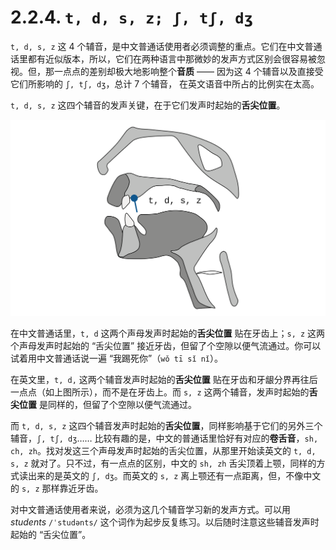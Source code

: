# 2.2.4. `t, d, s, z; ʃ, tʃ, dʒ`

`t, d, s, z` 这 4 个辅音，是中文普通话使用者必须调整的重点。它们在中文普通话里都有近似版本，所以，它们在两种语言中那微妙的发声方式区别会很容易被忽视。但，那一点点的差别却极大地影响整个**音质** —— 因为这 4 个辅音以及直接受它们所影响的 `ʃ, tʃ, dʒ`，总计 7 个辅音， 在英文语音中所占的比例实在太高。

`t, d, s, z` 这四个辅音的发声关键，在于它们发声时起始的**舌尖位置**。

![](/images/speech-tract-tdsz.svg)

在中文普通话里，`t, d` 这两个声母发声时起始的**舌尖位置** 贴在牙齿上；`s, z` 这两个声母发声时起始的 “舌尖位置” 接近牙齿，但留了个空隙以便气流通过。你可以试着用中文普通话说一遍 “我踢死你”（`wǒ tī sǐ nǐ`<span class="speak-word-inline" data-audio-uk="/audios/我踢死你-zh-cn-male.mp3"></span>）。

在英文里，`t, d,` 这两个辅音发声时起始的**舌尖位置** 贴在牙齿和牙龈分界再往后一点点（如上图所示），而不是在牙齿上。而 `s, z` 这两个辅音，发声时起始的**舌尖位置** 是同样的，但留了个空隙以便气流通过。

而 `t, d, s, z` 这四个辅音发声时起始的**舌尖位置**，同样影响基于它们的另外三个辅音，`ʃ, tʃ, dʒ`…… 比较有趣的是，中文的普通话里恰好有对应的**卷舌音**，`sh, ch, zh`。找对发这三个声母发声时起始的舌尖位置，从那里开始读英文的 `t, d, s, z` 就对了。只不过，有一点点的区别，中文的 `sh, zh` 舌尖顶着上颚，同样的方式读出来的是英文的 `ʃ, dʒ`。而英文的 `s, z` 离上颚还有一点距离，但，不像中文的 `s, z` 那样靠近牙齿。

对中文普通话使用者来说，必须为这几个辅音学习新的发声方式。可以用 *students* `/ˈstudənts/` <span class="speak-word-inline" data-audio-uk="/audios/students-uk.mp3"></span><span class="speak-word-inline" data-audio-us="/audios/students-us.mp3"></span> 这个词作为起步反复练习。以后随时注意这些辅音发声时起始的 “舌尖位置”。